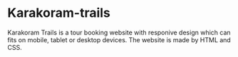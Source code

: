 # Karakoram-trails 

Karakoram Trails is a tour booking website with responive design which can fits on mobile, tablet or desktop devices. The website is made by HTML and CSS.
